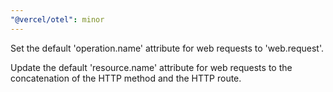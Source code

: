 ```yaml
---
"@vercel/otel": minor
---
```


Set the default 'operation.name' attribute for web requests to 'web.request'.

Update the default 'resource.name' attribute for web requests to the concatenation of the HTTP method and the HTTP route.
